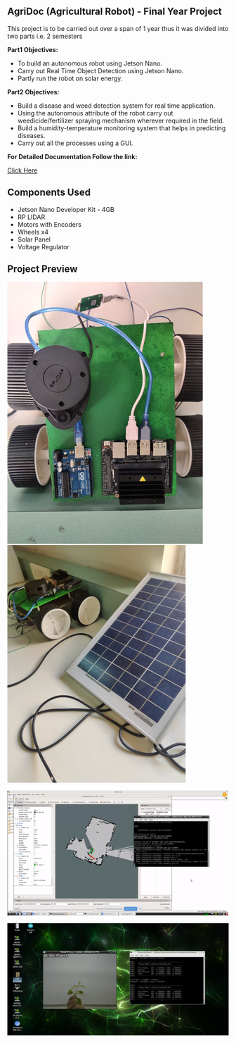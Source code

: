 
## AgriDoc (Agricultural Robot) - Final Year Project

This project is to be carried out over a span of 1 year thus it was divided into two parts i.e. 2 semesters

**Part1 Objectives:**
- To build an autonomous robot using Jetson Nano.
- Carry out Real Time Object Detection using Jetson Nano.
- Partly run the robot on solar energy.

**Part2 Objectives:**
- Build a disease and weed detection system for real time application.
- Using the autonomous attribute of the robot carry out weedicide/fertilizer spraying mechanism wherever required in the field.
- Build a humidity-temperature monitoring system that helps in predicting diseases.
- Carry out all the processes using a GUI.

**For Detailed Documentation Follow the link:**

[Click Here](https://drive.google.com/drive/folders/1KlF9il-CKWtJe559HJ4c2z9ZQE2VETks?usp=sharing)


## Components Used

- Jetson Nano Developer Kit - 4GB
- RP LIDAR
- Motors with Encoders
- Wheels x4
- Solar Panel
- Voltage Regulator


## Project Preview

![](https://github.com/saij19/Agri-Doc-Final-Year-Proj-/blob/3fc30085b9f6c748fef90d2641f61668310a9761/3.png)
![](https://github.com/saij19/Agri-Doc-Final-Year-Proj-/blob/0ed9c1eefc205d471f8116735310ec636ba3abcb/5.png)

![](https://github.com/saij19/Agri-Doc-Final-Year-Proj-/blob/0ed9c1eefc205d471f8116735310ec636ba3abcb/4.png)

![](https://github.com/saij19/Agri-Doc-Final-Year-Proj-/blob/e88b39c758d6abdf73b912f92bc04afa4f36aa4c/Part%201/2.png)


